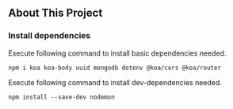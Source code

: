 ## About This Project

### Install dependencies

Execute following command to install basic dependencies needed.
```text
npm i koa koa-body uuid mongodb dotenv @koa/cors @koa/router
```

Execute following command to install dev-dependencies needed.

```text
npm install --save-dev nodemon
```
